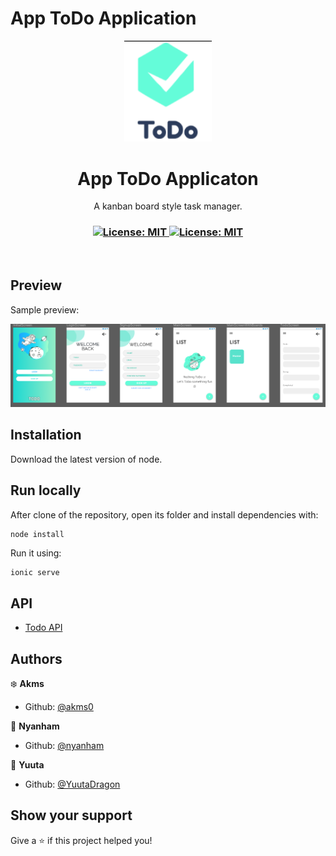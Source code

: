 # App ToDo Application
<p align="center">
  <img src=".github/logo.png" width="140px" />
</p>

<h1 align="center">App ToDo Applicaton</h1>
<p align="center">A kanban board style task manager.</p>

<h3 align="center">
  <a href="#" target="_blank">
    <img alt="License: MIT" src="https://img.shields.io/badge/License-MIT-yellow.svg" />
  </a>
  <a href="#" target="_blank">
    <img alt="License: MIT" src="https://img.shields.io/badge/-Ionic-blue" />
  </a>
</h3>

<br />

## Preview

Sample preview:

![Preview](.github/preview.png)

## Installation

Download the latest version of node.

## Run locally

After clone of the repository, open its folder and install dependencies with:

```shh
node install
```

Run it using:

```sh
ionic serve
```
## API
- [Todo API](https://github.com/YuutaDragon/API-ToDo)

## Authors

:snowflake: **Akms**
- Github: [@akms0](https://github.com/akms0)

:rice_ball:	 **Nyanham**
- Github: [@nyanham](https://github.com/nyanham)

:ramen: **Yuuta**
- Github: [@YuutaDragon](https://github.com/YuutaDragon)

## Show your support

Give a ⭐️ if this project helped you!
